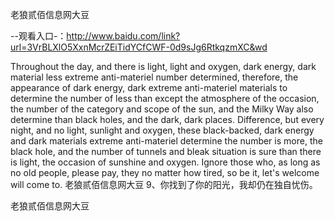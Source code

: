 老狼贰佰信息网大豆

--观看入口-：http://www.baidu.com/link?url=3VrBLXlO5XxnMcrZEiTidYCfCWF-0d9sJg6RtkqzmXC&wd

Throughout the day, and there is light, light and oxygen, dark energy, dark material less extreme anti-materiel number determined, therefore, the appearance of dark energy, dark extreme anti-materiel materials to determine the number of less than except the atmosphere of the occasion, the number of the category and scope of the sun, and the Milky Way also determine than black holes, and the dark, dark places.
Difference, but every night, and no light, sunlight and oxygen, these black-backed, dark energy and dark materials extreme anti-materiel determine the number is more, the black hole, and the number of tunnels and bleak situation is sure than there is light, the occasion of sunshine and oxygen.
Ignore those who, as long as no old people, please pay, they no matter how tired, so be it, let's welcome will come to.
老狼贰佰信息网大豆	9、你找到了你的阳光，我却仍在独自忧伤。

老狼贰佰信息网大豆
